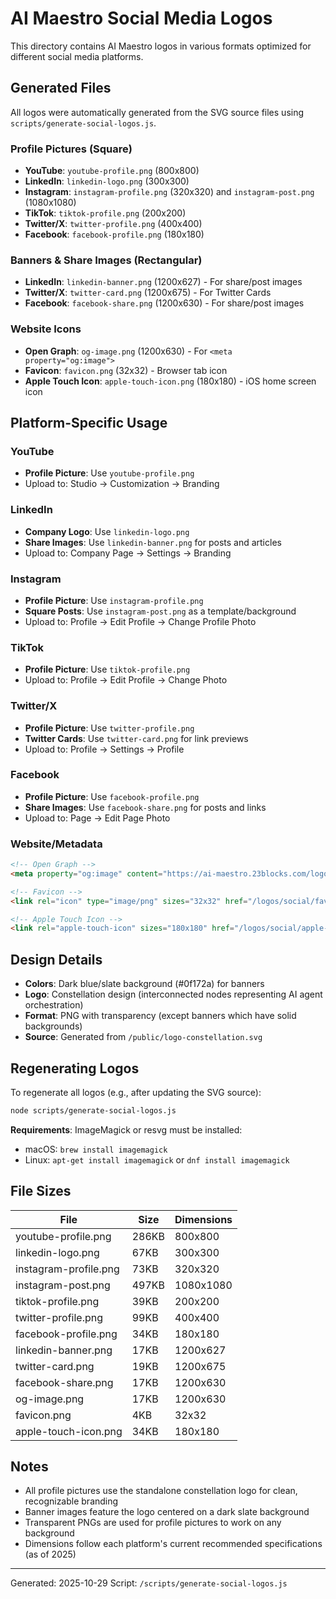 # AI Maestro Social Media Logos

This directory contains AI Maestro logos in various formats optimized for different social media platforms.

## Generated Files

All logos were automatically generated from the SVG source files using `scripts/generate-social-logos.js`.

### Profile Pictures (Square)

- **YouTube**: `youtube-profile.png` (800x800)
- **LinkedIn**: `linkedin-logo.png` (300x300)
- **Instagram**: `instagram-profile.png` (320x320) and `instagram-post.png` (1080x1080)
- **TikTok**: `tiktok-profile.png` (200x200)
- **Twitter/X**: `twitter-profile.png` (400x400)
- **Facebook**: `facebook-profile.png` (180x180)

### Banners & Share Images (Rectangular)

- **LinkedIn**: `linkedin-banner.png` (1200x627) - For share/post images
- **Twitter/X**: `twitter-card.png` (1200x675) - For Twitter Cards
- **Facebook**: `facebook-share.png` (1200x630) - For share/post images

### Website Icons

- **Open Graph**: `og-image.png` (1200x630) - For `<meta property="og:image">`
- **Favicon**: `favicon.png` (32x32) - Browser tab icon
- **Apple Touch Icon**: `apple-touch-icon.png` (180x180) - iOS home screen icon

## Platform-Specific Usage

### YouTube
- **Profile Picture**: Use `youtube-profile.png`
- Upload to: Studio → Customization → Branding

### LinkedIn
- **Company Logo**: Use `linkedin-logo.png`
- **Share Images**: Use `linkedin-banner.png` for posts and articles
- Upload to: Company Page → Settings → Branding

### Instagram
- **Profile Picture**: Use `instagram-profile.png`
- **Square Posts**: Use `instagram-post.png` as a template/background
- Upload to: Profile → Edit Profile → Change Profile Photo

### TikTok
- **Profile Picture**: Use `tiktok-profile.png`
- Upload to: Profile → Edit Profile → Change Photo

### Twitter/X
- **Profile Picture**: Use `twitter-profile.png`
- **Twitter Cards**: Use `twitter-card.png` for link previews
- Upload to: Profile → Settings → Profile

### Facebook
- **Profile Picture**: Use `facebook-profile.png`
- **Share Images**: Use `facebook-share.png` for posts and links
- Upload to: Page → Edit Page Photo

### Website/Metadata
```html
<!-- Open Graph -->
<meta property="og:image" content="https://ai-maestro.23blocks.com/logos/social/og-image.png" />

<!-- Favicon -->
<link rel="icon" type="image/png" sizes="32x32" href="/logos/social/favicon.png" />

<!-- Apple Touch Icon -->
<link rel="apple-touch-icon" sizes="180x180" href="/logos/social/apple-touch-icon.png" />
```

## Design Details

- **Colors**: Dark blue/slate background (#0f172a) for banners
- **Logo**: Constellation design (interconnected nodes representing AI agent orchestration)
- **Format**: PNG with transparency (except banners which have solid backgrounds)
- **Source**: Generated from `/public/logo-constellation.svg`

## Regenerating Logos

To regenerate all logos (e.g., after updating the SVG source):

```bash
node scripts/generate-social-logos.js
```

**Requirements**: ImageMagick or resvg must be installed:
- macOS: `brew install imagemagick`
- Linux: `apt-get install imagemagick` or `dnf install imagemagick`

## File Sizes

| File | Size | Dimensions |
|------|------|------------|
| youtube-profile.png | 286KB | 800x800 |
| linkedin-logo.png | 67KB | 300x300 |
| instagram-profile.png | 73KB | 320x320 |
| instagram-post.png | 497KB | 1080x1080 |
| tiktok-profile.png | 39KB | 200x200 |
| twitter-profile.png | 99KB | 400x400 |
| facebook-profile.png | 34KB | 180x180 |
| linkedin-banner.png | 17KB | 1200x627 |
| twitter-card.png | 19KB | 1200x675 |
| facebook-share.png | 17KB | 1200x630 |
| og-image.png | 17KB | 1200x630 |
| favicon.png | 4KB | 32x32 |
| apple-touch-icon.png | 34KB | 180x180 |

## Notes

- All profile pictures use the standalone constellation logo for clean, recognizable branding
- Banner images feature the logo centered on a dark slate background
- Transparent PNGs are used for profile pictures to work on any background
- Dimensions follow each platform's current recommended specifications (as of 2025)

---

Generated: 2025-10-29
Script: `/scripts/generate-social-logos.js`
